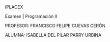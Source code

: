IPLACEX

Examen | Programación II

PROFESOR: FRANCISCO FELIPE CUEVAS CERÓN

ALUMNA: ISABELLA DEL PILAR PARRY URBINA
